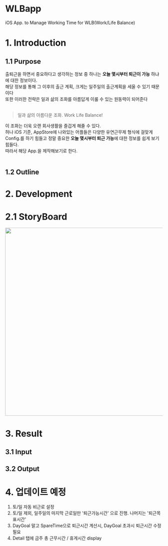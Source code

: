 # WLBapp
iOS App. to Manage Working Time for WLB(Work/Life Balance)


# 1. Introduction
## 1.1 Purpose
출퇴근을 하면서 중요하다고 생각하는 정보 중 하나는 **오늘 몇시부터 퇴근이 가능** 하냐에 대한 정보이다. <br>
해당 정보를 통해 그 이후의 출근 계획, 크게는 일주일의 출근계획을 세울 수 있기 때문이다 <br>
또한 이러한 전략은 일과 삶의 조화를 아름답게 이룰 수 있는 원동력이 되어준다 <br><br>
> 일과 삶의 아름다운 조화. Work Life Balance!<br>


이 조화는 더욱 오랜 회사생활을 즐겁게 해줄 수 있다.<br>
허나 iOS 기준, AppStore에 나와있는 어플들은 다양한 유연근무제 형식에 걸맞게 Config.를 하기 힘들고 정말 중요한 **오늘 몇시부터 퇴근 가능**에 대한 정보를 쉽게 보기 힘들다.<br>
따라서 해당 App.을 제작해보기로 한다.
<br><br>



## 1.2 Outline

# 2. Development
# 2.1 StoryBoard
<img src="https://user-images.githubusercontent.com/35250492/110471138-1d459200-811f-11eb-9901-24fec2ce4283.png" width="600">

# 3. Result
## 3.1 Input
## 3.2 Output

# 4. 업데이트 예정

1. 토/일 자동 비근로 설정
2. 토/일 제외, 일주일의 마지막 근로일만 '퇴근가능시간' 으로 진행. 나머지는 '퇴근목표시간'
3. DayGoal 말고 SpareTime으로 퇴근시간 계산시, DayGoal 초과시 퇴근시간 수정 필요
4. Detail 탭에 금주 총 근무시간 / 휴게시간 display
